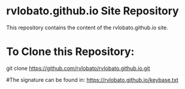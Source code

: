 rvlobato.github.io Site Repository
===============================

This repository contains the content of the rvlobato.github.io site.


To Clone this Repository:
=========================

   git clone https://github.com/rvlobato/rvlobato.github.io.git


#The signature can be found in:
https://rvlobato.github.io/keybase.txt
